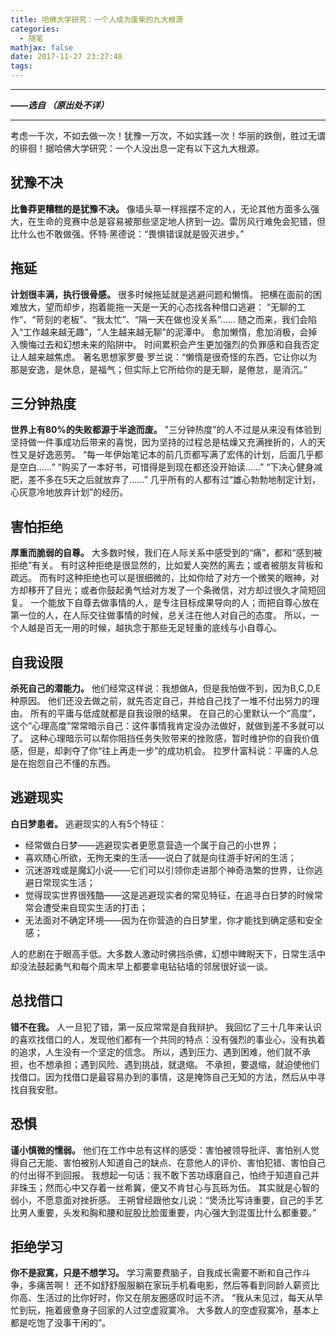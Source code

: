 ```yaml
---
title: 哈佛大学研究：一个人成为废柴的九大根源
categories:
  - 随笔
mathjax: false
date: 2017-11-27 23:27:48
tags:
---
```


---
***——选自 （原出处不详）***

<!-- more -->

---

考虑一千次，不如去做一次！犹豫一万次，不如实践一次！华丽的跌倒，胜过无谓的徘徊！据哈佛大学研究：一个人没出息一定有以下这九大根源。

## 犹豫不决

**比鲁莽更糟糕的是犹豫不决。**
像墙头草一样摇摆不定的人，无论其他方面多么强大，在生命的竞赛中总是容易被那些坚定地人挤到一边。雷厉风行难免会犯错，但比什么也不敢做强。怀特·黑德说：“畏惧错误就是毁灭进步。”

## 拖延

**计划很丰满，执行很骨感。**
很多时候拖延就是逃避问题和懒惰。
把横在面前的困难放大，望而却步，抱着能拖一天是一天的心态找各种借口逃避：
“无聊的工作”、“苛刻的老板”、“我太忙”、“隔一天在做也没关系”……
随之而来，我们会陷入“工作越来越无趣”，“人生越来越无聊”的泥潭中。
愈加懒惰，愈加消极，会掉入懊悔过去和幻想未来的陷阱中。
时间累积会产生更加强烈的负罪感和自我否定让人越来越焦虑。
著名思想家罗曼·罗兰说：“懒惰是很奇怪的东西，它让你以为那是安逸，是休息，是福气；但实际上它所给你的是无聊，是倦怠，是消沉。”

## 三分钟热度

**世界上有80%的失败都源于半途而废。**
"三分钟热度”的人不过是从来没有体验到坚持做一件事成功后带来的喜悦，因为坚持的过程总是枯燥又充满挫折的，人的天性又是好逸恶劳。
“每一年伊始笔记本的前几页都写满了宏伟的计划，后面几乎都是空白……”
“购买了一本好书，可惜得是到现在都还没开始读……”
“下决心健身减肥，差不多在5天之后就放弃了……”
几乎所有的人都有过“雄心勃勃地制定计划，心灰意冷地放弃计划”的经历。

## 害怕拒绝

**厚重而脆弱的自尊。**
大多数时候，我们在人际关系中感受到的“痛”，都和“感到被拒绝”有关。
有时这种拒绝是很显然的，比如爱人突然的离去；或者被朋友背板和疏远。
而有时这种拒绝也可以是很细微的，比如你给了对方一个微笑的眼神，对方却移开了目光；或者你鼓起勇气给对方发了一个条微信，对方却过很久才简短回复。
一个能放下自尊去做事情的人，是专注目标成果导向的人；而把自尊心放在第一位的人，在人际交往做事情的时候，总关注在他人对自己的态度。
所以，一个人越是百无一用的时候，越执念于那些无足轻重的底线与小自尊心。

## 自我设限

**杀死自己的潜能力。**
他们经常这样说：我想做A，但是我怕做不到，因为B,C,D,E种原因。
他们还没去做之前，就先否定自己，并给自己找了一堆不付出努力的理由。
所有的平庸与低成就都是自我设限的结果。
在自己的心里默认一个“高度”，这个“心理高度”常常暗示自己：这件事情我肯定没办法做好，就做到差不多就可以了。
这种心理暗示可以帮你阻挡任务失败带来的挫败感，暂时维护你的自我价值感，但是，却剥夺了你“往上再走一步”的成功机会。
拉罗什富科说：平庸的人总是在抱怨自己不懂的东西。

## 逃避现实

**白日梦患者。**
逃避现实的人有5个特征：
 - 经常做白日梦——逃避现实者更愿意营造一个属于自己的小世界；
 - 喜欢随心所欲，无拘无束的生活——说白了就是向往游手好闲的生活；
 - 沉迷游戏或是魔幻小说——它们可以引领你走进那个神奇浩繁的世界，让你逃避日常现实生活；
 - 觉得现实世界很残酷——这是逃避现实者的常见特征，在追寻白日梦的时候常常会遭受来自现实生活的打击；
 - 无法面对不确定环境——因为在你营造的白日梦里，你才能找到确定感和安全感；

人的悲剧在于眼高手低。大多数人激动时佛挡杀佛，幻想中睥睨天下，日常生活中却没法鼓起勇气和每个周末早上都要拿电钻钻墙的邻居很好谈一谈。

## 总找借口

**错不在我。**
人一旦犯了错，第一反应常常是自我辩护。
我回忆了三十几年来认识的喜欢找借口的人，发现他们都有一个共同的特点：没有强烈的事业心，没有执着的追求，人生没有一个坚定的信念。
所以，遇到压力、遇到困难，他们就不承担，也不想承担；遇到风险、遇到挑战，就退缩。
不承担，要退缩，就迫使他们找借口。因为找借口是最容易办到的事情，这是掩饰自己无知的方法，然后从中寻找自我安慰。

## 恐惧

**谨小慎微的懦弱。**
他们在工作中总有这样的感受：害怕被领导批评、害怕别人觉得自己无能、害怕被别人知道自己的缺点、在意他人的评价、害怕犯错、害怕自己的付出得不到回报。
我想起一句话：我不敢下苦功琢磨自己，怕终于知道自己并非珠玉；然而心中又存着一丝希冀，便又不肯甘心与瓦砾为伍。
其实就是心智的弱小，不愿意面对挫折感。
王朔曾经跟他女儿说：“煲汤比写诗重要，自己的手艺比男人重要，头发和胸和腰和屁股比脸蛋重要，内心强大到混蛋比什么都重要。”

## 拒绝学习

**你不是寂寞，只是不想学习。**
学习需要费脑子，自我成长需要不断和自己作斗争，多痛苦啊！
还不如舒舒服服躺在家玩手机看电影，然后等看到同龄人薪资比你高、生活过的比你好时，你又在朋友圈感叹时运不济。
“我从未见过，每天从早忙到玩，拖着疲惫身子回家的人过空虚寂寞冷。
大多数人的空虚寂寞冷，基本上都是吃饱了没事干闲的”。
